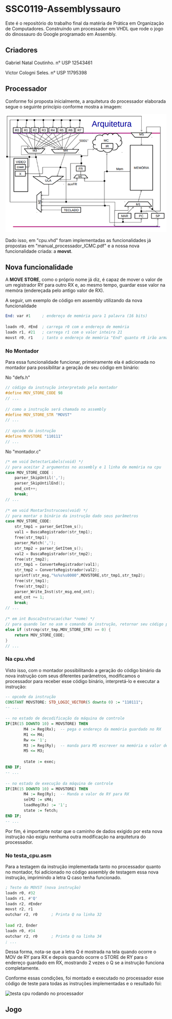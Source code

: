 # SSC0119-Assemblyssauro
Este é o repositório do trabalho final da matéria de Prática em Organização de Computadores. 
Construindo um processador em VHDL que rode o jogo do dinossauro do Google programado em Assembly.

## Criadores
Gabriel Natal Coutinho. n° USP 12543461

Victor Cologni Seles. n° USP 11795398

## Processador
Conforme foi proposta inicialmente, a arquitetura do processador elaborada segue o seguinte princípio conforme mostra a imagem:

![arquitetura do processador do ICMC](https://github.com/natalzera/SSC0119-Assemblyssauro/blob/main/imgs/arq.png)

Dado isso, em "cpu.vhd" foram implementadas as funcionalidades já propostas em "manual_processador_ICMC.pdf" e a nossa nova funcionalidade criada: a **movst**.

## Nova funcionalidade
A **MOVE STORE**, como o próprio nome já diz, é capaz de mover o valor de um registrador RY para outro RX e, ao mesmo tempo, guardar esse valor na memóra (endereçada pelo antigo valor de RX).

A seguir, um exemplo de código em assembly utilizando da nova funcionalidade
```asm
End: var #1     ; endereço de memória para 1 palavra (16 bits)

loadn r0, #End  ; carrega r0 com o endereço de memória
loadn r1, #21   ; carrega r1 com o valor inteiro 21
movst r0, r1    ; tanto o endereço de memória "End" quanto r0 irão armazenar o valor de r1 (21)
```

### No Montador
Para essa funcionalidade funcionar, primeiramente ela é adicionada no montador para possibilitar a geração de seu código em binário:

No "defs.h"
```C
// código da instrução interpretado pelo montador
#define MOV_STORE_CODE 98
// ...

// como a instrução será chamada no assembly
#define MOV_STORE_STR "MOVST"
// ...

// opcode da instrução
#define MOVSTORE "110111"
// ...
```

No "montador.c"
```C
/* em void DetectarLabels(void) */
// para aceitar 2 argumentos no assembly e 1 linha de memória na cpu
case MOV_STORE_CODE :
    parser_SkipUntil(',');
    parser_SkipUntilEnd();
    end_cnt++;
    break;
// ...

/* em void MontarInstrucoes(void) */
// para montar o binário da instrução dado seus parâmetros
case MOV_STORE_CODE:
    str_tmp1 = parser_GetItem_s();
    val1 = BuscaRegistrador(str_tmp1);
    free(str_tmp1);
    parser_Match(',');
    str_tmp2 = parser_GetItem_s();
    val2 = BuscaRegistrador(str_tmp2);
    free(str_tmp2);
    str_tmp1 = ConverteRegistrador(val1);
    str_tmp2 = ConverteRegistrador(val2);
    sprintf(str_msg,"%s%s%s0000",MOVSTORE,str_tmp1,str_tmp2);
    free(str_tmp1);
    free(str_tmp2);
    parser_Write_Inst(str_msg,end_cnt);
    end_cnt += 1;
    break;
// ...

/* em int BuscaInstrucao(char *nome) */
// para quando ler no asm o comando da instrução, retornar seu código para o montador montá-la
else if (strcmp(str_tmp,MOV_STORE_STR) == 0) {
    return MOV_STORE_CODE;
}
// ...
```

### Na cpu.vhd
Visto isso, com o montador possibilitando a geração do código binário da nova instrução com seus diferentes parâmetros, modificamos o processador para receber esse código binário, interpretá-lo e executar a instrução:

```vhd
-- opcode da instrução
CONSTANT MOVSTORE: STD_LOGIC_VECTOR(5 downto 0) := "110111";
-- ...

-- no estado de decodificação da máquina de controle
IF(IR(15 DOWNTO 10) = MOVSTORE) THEN
        M4 := Reg(Rx);	-- pega o endereço da memória guardado no RX
        M1 <= M4;
        Rw <= '1';
        M3 := Reg(Ry);	-- manda para M5 escrever na memória o valor de RY
        M5 <= M3;

        state := exec;
END IF;
-- ...

-- no estado de execução da máquina de controle
IF(IR(15 DOWNTO 10) = MOVSTORE) THEN
        M4 := Reg(Ry);  -- Manda o valor de RY para RX
        selM2 := sM4;
        loadReg(Rx) := '1';
        state := fetch;
END IF;
-- ...
```

Por fim, é importante notar que o caminho de dados exigido por esta nova instrução não exigiu nenhuma outra modificação na arquitetura do processador.

### No testa_cpu.asm
Para a testagem da instrução implementada tanto no processador quanto no montador, foi adicionado no código assembly de testagem essa nova instrução, imprimindo a letra Q caso tenha funcionado.

```asm
; Teste do MOVST (nova instrução)
loadn r0, #32
loadn r1, #'Q'
loadn r2, #Ender
movst r2, r1	
outchar r2, r0		; Printa Q na linha 32

load r2, Ender
loadn r0, #34
outchar r2, r0		; Printa Q na linha 34
; ...
```
Dessa forma, nota-se que a letra Q é mostrada na tela quando ocorre o MOV de RY para RX e depois quando ocorre o STORE de RY para o endereço guardado em RX, mostrando 2 vezes o Q se a instrução funciona completamente.

Conforme essas condições, foi montado e executado no processador esse código de teste para todas as instruções implementadas e o resultado foi:

![testa cpu rodando no processador]()

## Jogo
